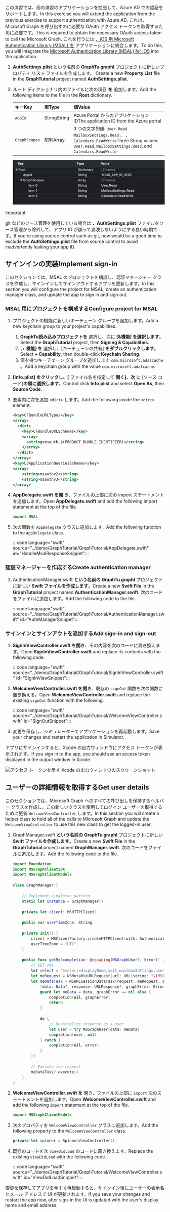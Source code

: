 <!-- markdownlint-disable MD002 MD041 -->

<span data-ttu-id="9778f-101">この演習では、前の演習のアプリケーションを拡張して、Azure AD での認証をサポートします。</span><span class="sxs-lookup"><span data-stu-id="9778f-101">In this exercise you will extend the application from the previous exercise to support authentication with Azure AD.</span></span> <span data-ttu-id="9778f-102">これは、Microsoft Graph を呼び出すのに必要な OAuth アクセス トークンを取得するために必要です。</span><span class="sxs-lookup"><span data-stu-id="9778f-102">This is required to obtain the necessary OAuth access token to call the Microsoft Graph.</span></span> <span data-ttu-id="9778f-103">これを行うには [、iOS 用 Microsoft Authentication Library (MSAL) を](https://github.com/AzureAD/microsoft-authentication-library-for-objc) アプリケーションに統合します。</span><span class="sxs-lookup"><span data-stu-id="9778f-103">To do this, you will integrate the [Microsoft Authentication Library (MSAL) for iOS](https://github.com/AzureAD/microsoft-authentication-library-for-objc) into the application.</span></span>

1. <span data-ttu-id="9778f-104">**AuthSettings.plist** という名前の **GraphTu graphl** プロジェクトに新しいプロパティ リスト ファイルを作成します。 </span><span class="sxs-lookup"><span data-stu-id="9778f-104">Create a new **Property List** file in the **GraphTutorial** project named **AuthSettings.plist**.</span></span>
1. <span data-ttu-id="9778f-105">ルート ディクショナリ内のファイルに次の項目 **を** 追加します。</span><span class="sxs-lookup"><span data-stu-id="9778f-105">Add the following items to the file in the **Root** dictionary.</span></span>

    | <span data-ttu-id="9778f-106">キー</span><span class="sxs-lookup"><span data-stu-id="9778f-106">Key</span></span> | <span data-ttu-id="9778f-107">型</span><span class="sxs-lookup"><span data-stu-id="9778f-107">Type</span></span> | <span data-ttu-id="9778f-108">値</span><span class="sxs-lookup"><span data-stu-id="9778f-108">Value</span></span> |
    |-----|------|-------|
    | `AppId` | <span data-ttu-id="9778f-109">String</span><span class="sxs-lookup"><span data-stu-id="9778f-109">String</span></span> | <span data-ttu-id="9778f-110">Azure Portal からのアプリケーション ID</span><span class="sxs-lookup"><span data-stu-id="9778f-110">The application ID from the Azure portal</span></span> |
    | `GraphScopes` | <span data-ttu-id="9778f-111">配列</span><span class="sxs-lookup"><span data-stu-id="9778f-111">Array</span></span> | <span data-ttu-id="9778f-112">3 つの文字列値: `User.Read` `MailboxSettings.Read` 、 、 `Calendars.ReadWrite`</span><span class="sxs-lookup"><span data-stu-id="9778f-112">Three String values: `User.Read`, `MailboxSettings.Read`, and `Calendars.ReadWrite`</span></span> |

    ![Xcode の AuthSettings.plist ファイルのスクリーンショット](images/auth-settings.png)

> [!IMPORTANT]
> <span data-ttu-id="9778f-114">git などのソース管理を使用している場合は **、AuthSettings.plist** ファイルをソース管理から除外して、アプリ ID が誤って漏洩しないようにする良い時期です。</span><span class="sxs-lookup"><span data-stu-id="9778f-114">If you're using source control such as git, now would be a good time to exclude the **AuthSettings.plist** file from source control to avoid inadvertently leaking your app ID.</span></span>

## <a name="implement-sign-in"></a><span data-ttu-id="9778f-115">サインインの実装</span><span class="sxs-lookup"><span data-stu-id="9778f-115">Implement sign-in</span></span>

<span data-ttu-id="9778f-116">このセクションでは、MSAL のプロジェクトを構成し、認証マネージャー クラスを作成し、サインインしてサインアウトするアプリを更新します。</span><span class="sxs-lookup"><span data-stu-id="9778f-116">In this section you will configure the project for MSAL, create an authentication manager class, and update the app to sign in and sign out.</span></span>

### <a name="configure-project-for-msal"></a><span data-ttu-id="9778f-117">MSAL 用にプロジェクトを構成する</span><span class="sxs-lookup"><span data-stu-id="9778f-117">Configure project for MSAL</span></span>

1. <span data-ttu-id="9778f-118">プロジェクトの機能に新しいキーチェーン グループを追加します。</span><span class="sxs-lookup"><span data-stu-id="9778f-118">Add a new keychain group to your project's capabilities.</span></span>
    1. <span data-ttu-id="9778f-119">**GraphTu読み込みプロジェクトを** 選択し、次に **[&機能] を選択します**。</span><span class="sxs-lookup"><span data-stu-id="9778f-119">Select the **GraphTutorial** project, then **Signing & Capabilities**.</span></span>
    1. <span data-ttu-id="9778f-120">[+ **機能] を** 選択し、[キーチェーンの共有] **をダブルクリックします**。</span><span class="sxs-lookup"><span data-stu-id="9778f-120">Select **+ Capability**, then double-click **Keychain Sharing**.</span></span>
    1. <span data-ttu-id="9778f-121">値を持つキーチェーン グループを追加します `com.microsoft.adalcache` 。</span><span class="sxs-lookup"><span data-stu-id="9778f-121">Add a keychain group with the value `com.microsoft.adalcache`.</span></span>

1. <span data-ttu-id="9778f-122">**[Info.plist] をクリックし、[** ファイル名を指定して **開く]、次** に [ソース コード]**の順に選択します**。</span><span class="sxs-lookup"><span data-stu-id="9778f-122">Control click **Info.plist** and select **Open As**, then **Source Code**.</span></span>
1. <span data-ttu-id="9778f-123">要素内に次を追加 `<dict>` します。</span><span class="sxs-lookup"><span data-stu-id="9778f-123">Add the following inside the `<dict>` element.</span></span>

    ```xml
    <key>CFBundleURLTypes</key>
    <array>
      <dict>
        <key>CFBundleURLSchemes</key>
        <array>
          <string>msauth.$(PRODUCT_BUNDLE_IDENTIFIER)</string>
        </array>
      </dict>
    </array>
    <key>LSApplicationQueriesSchemes</key>
    <array>
        <string>msauthv2</string>
        <string>msauthv3</string>
    </array>
    ```

1. <span data-ttu-id="9778f-124">**AppDelegate.swift を開** き、ファイルの上部に次の import ステートメントを追加します。</span><span class="sxs-lookup"><span data-stu-id="9778f-124">Open **AppDelegate.swift** and add the following import statement at the top of the file.</span></span>

    ```Swift
    import MSAL
    ```

1. <span data-ttu-id="9778f-125">次の関数を `AppDelegate` クラスに追加します。</span><span class="sxs-lookup"><span data-stu-id="9778f-125">Add the following function to the `AppDelegate` class.</span></span>

    :::code language="swift" source="../demo/GraphTutorial/GraphTutorial/AppDelegate.swift" id="HandleMsalResponseSnippet":::

### <a name="create-authentication-manager"></a><span data-ttu-id="9778f-126">認証マネージャーを作成する</span><span class="sxs-lookup"><span data-stu-id="9778f-126">Create authentication manager</span></span>

1. <span data-ttu-id="9778f-127">AuthenticationManager.swift **という名前の** **GraphTu graphl** プロジェクトに新しい **Swift ファイルを作成します**。</span><span class="sxs-lookup"><span data-stu-id="9778f-127">Create a new **Swift File** in the **GraphTutorial** project named **AuthenticationManager.swift**.</span></span> <span data-ttu-id="9778f-128">次のコードをファイルに追加します。</span><span class="sxs-lookup"><span data-stu-id="9778f-128">Add the following code to the file.</span></span>

    :::code language="swift" source="../demo/GraphTutorial/GraphTutorial/AuthenticationManager.swift" id="AuthManagerSnippet":::

### <a name="add-sign-in-and-sign-out"></a><span data-ttu-id="9778f-129">サインインとサインアウトを追加する</span><span class="sxs-lookup"><span data-stu-id="9778f-129">Add sign-in and sign-out</span></span>

1. <span data-ttu-id="9778f-130">**SignInViewController.swift を開き**、その内容を次のコードに置き換えます。</span><span class="sxs-lookup"><span data-stu-id="9778f-130">Open **SignInViewController.swift** and replace its contents with the following code.</span></span>

    :::code language="swift" source="../demo/GraphTutorial/GraphTutorial/SignInViewController.swift" id="SignInViewSnippet":::

1. <span data-ttu-id="9778f-131">**WelcomeViewController.swift を開き**、既存の `signOut` 関数を次の関数に置き換える。</span><span class="sxs-lookup"><span data-stu-id="9778f-131">Open **WelcomeViewController.swift** and replace the existing `signOut` function with the following.</span></span>

    :::code language="swift" source="../demo/GraphTutorial/GraphTutorial/WelcomeViewController.swift" id="SignOutSnippet":::

1. <span data-ttu-id="9778f-132">変更を保存し、シミュレーターでアプリケーションを再起動します。</span><span class="sxs-lookup"><span data-stu-id="9778f-132">Save your changes and restart the application in Simulator.</span></span>

<span data-ttu-id="9778f-133">アプリにサインインすると、Xcode の出力ウィンドウにアクセス トークンが表示されます。</span><span class="sxs-lookup"><span data-stu-id="9778f-133">If you sign in to the app, you should see an access token displayed in the output window in Xcode.</span></span>

![アクセス トークンを示す Xcode の出力ウィンドウのスクリーンショット](images/access-token-output.png)

## <a name="get-user-details"></a><span data-ttu-id="9778f-135">ユーザーの詳細情報を取得する</span><span class="sxs-lookup"><span data-stu-id="9778f-135">Get user details</span></span>

<span data-ttu-id="9778f-136">このセクションでは、Microsoft Graph へのすべての呼び出しを保持するヘルパー クラスを作成し、この新しいクラスを使用してログイン ユーザーを取得するために更新 `WelcomeViewController` します。</span><span class="sxs-lookup"><span data-stu-id="9778f-136">In this section you will create a helper class to hold all of the calls to Microsoft Graph and update the `WelcomeViewController` to use this new class to get the logged-in user.</span></span>

1. <span data-ttu-id="9778f-137">GraphManager.swift **という名前の** **GraphTu graphl** プロジェクトに新しい **Swift ファイルを作成します**。</span><span class="sxs-lookup"><span data-stu-id="9778f-137">Create a new **Swift File** in the **GraphTutorial** project named **GraphManager.swift**.</span></span> <span data-ttu-id="9778f-138">次のコードをファイルに追加します。</span><span class="sxs-lookup"><span data-stu-id="9778f-138">Add the following code to the file.</span></span>

    ```Swift
    import Foundation
    import MSGraphClientSDK
    import MSGraphClientModels

    class GraphManager {

        // Implement singleton pattern
        static let instance = GraphManager()

        private let client: MSHTTPClient?

        public var userTimeZone: String

        private init() {
            client = MSClientFactory.createHTTPClient(with: AuthenticationManager.instance)
            userTimeZone = "UTC"
        }

        public func getMe(completion: @escaping(MSGraphUser?, Error?) -> Void) {
            // GET /me
            let select = "$select=displayName,mail,mailboxSettings,userPrincipalName"
            let meRequest = NSMutableURLRequest(url: URL(string: "\(MSGraphBaseURL)/me?\(select)")!)
            let meDataTask = MSURLSessionDataTask(request: meRequest, client: self.client, completion: {
                (data: Data?, response: URLResponse?, graphError: Error?) in
                guard let meData = data, graphError == nil else {
                    completion(nil, graphError)
                    return
                }

                do {
                    // Deserialize response as a user
                    let user = try MSGraphUser(data: meData)
                    completion(user, nil)
                } catch {
                    completion(nil, error)
                }
            })

            // Execute the request
            meDataTask?.execute()
        }
    }
    ```

1. <span data-ttu-id="9778f-139">**WelcomeViewController.swift を** 開き、ファイルの上部に `import` 次のステートメントを追加します。</span><span class="sxs-lookup"><span data-stu-id="9778f-139">Open **WelcomeViewController.swift** and add the following `import` statement at the top of the file.</span></span>

    ```Swift
    import MSGraphClientModels
    ```

1. <span data-ttu-id="9778f-140">次のプロパティを `WelcomeViewController` クラスに追加します。</span><span class="sxs-lookup"><span data-stu-id="9778f-140">Add the following property to the `WelcomeViewController` class.</span></span>

    ```Swift
    private let spinner = SpinnerViewController()
    ```

1. <span data-ttu-id="9778f-141">既存のコードを次 `viewDidLoad` のコードに置き換えます。</span><span class="sxs-lookup"><span data-stu-id="9778f-141">Replace the existing `viewDidLoad` with the following code.</span></span>

    :::code language="swift" source="../demo/GraphTutorial/GraphTutorial/WelcomeViewController.swift" id="ViewDidLoadSnippet":::

<span data-ttu-id="9778f-142">変更を保存してアプリを今すぐ再起動すると、サインイン後にユーザーの表示名とメール アドレスで UI が更新されます。</span><span class="sxs-lookup"><span data-stu-id="9778f-142">If you save your changes and restart the app now, after sign-in the UI is updated with the user's display name and email address.</span></span>
